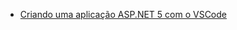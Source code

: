 - [Criando uma aplicação ASP.NET 5 com o VSCode](http://blog.koakh.com/backend/rainlab/blog/posts/update/228)